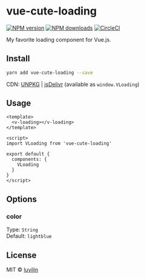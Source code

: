 # vue-cute-loading

[![NPM version](https://img.shields.io/npm/v/vue-cute-loading.svg?style=flat)](https://npmjs.com/package/vue-cute-loading) [![NPM downloads](https://img.shields.io/npm/dm/vue-cute-loading.svg?style=flat)](https://npmjs.com/package/vue-cute-loading) [![CircleCI](https://circleci.com/gh/luyilin/vue-cute-loading/tree/master.svg?style=shield)](https://circleci.com/gh/luyilin/vue-cute-loading/tree/master)

My favorite loading component for Vue.js.

## Install

```bash
yarn add vue-cute-loading --save
```

CDN: [UNPKG](https://unpkg.com/vue-cute-loading/) | [jsDelivr](https://cdn.jsdelivr.net/npm/vue-cute-loading/) (available as `window.VLoading`)

## Usage

```vue
<template>
  <v-loading></v-loading>
</template>

<script>
import VLoading from 'vue-cute-loading'

export default {
  components: {
    VLoading
  }
}
</script>
```

## Options

### color

Type: `String`<br>
Default: `lightblue`

## License

MIT &copy; [luyilin](https://github.com/luyilin)
